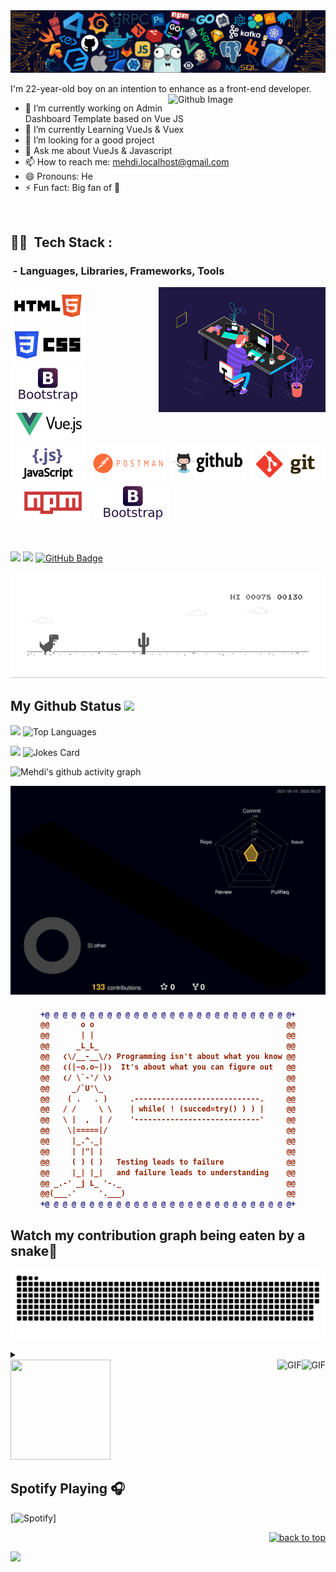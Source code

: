 <img src="https://github.com/lorestanime/lorestanime/blob/main/header_.png" >

I'm 22-year-old boy on an intention to enhance as a front-end developer.
<img width="50%" align="right" alt="Github Image" src="https://raw.githubusercontent.com/onimur/.github/master/.resources/git-header.svg" />
- 🔭 I’m currently working on Admin Dashboard Template based on Vue JS
- 🌱 I’m currently Learning VueJs & Vuex
- 🤔 I’m looking for a good project
- 💬 Ask me about VueJs & Javascript
- 📫 How to reach me: [mehdi.localhost@gmail.com](mailto:mehdi.localhost@gmail.com)
- 😄 Pronouns: He
- ⚡ Fun fact: Big fan of 🌈

 <br/>
 
## 👨‍💻 &nbsp;Tech Stack :
### &nbsp;- Languages, Libraries, Frameworks, Tools  

<img alt="Coding Gif" src="https://github.com/lorestanime/lorestanime/blob/main/assets/gif.gif" height="200" align="right"/>

<img src = "https://github.com/lorestanime/lorestanime/blob/main/assets/logo/w3_html5-ar21.svg" height="60" alt="HTML5"/>&nbsp;
<img src = "https://github.com/lorestanime/lorestanime/blob/main/assets/logo/w3_css-ar21.svg" height="60" alt="CSS3"/>&nbsp;
<img src = "https://github.com/lorestanime/lorestanime/blob/main/assets/logo/getbootstrap-ar21.svg" height="60" alt="getbootstrap"/>&nbsp;
<img src = "https://github.com/lorestanime/lorestanime/blob/main/assets/logo/vuejs-ar21.svg" height="60" alt="Vue Js"/>&nbsp;
<img src = "https://github.com/lorestanime/lorestanime/blob/main/assets/logo/javascript-ar21.svg" height="60" alt="javascript"/>&nbsp;
<img src = "https://github.com/lorestanime/lorestanime/blob/main/assets/logo/getpostman-ar21.svg" height="60" alt="getpostman"/>&nbsp;
<img src = "https://github.com/lorestanime/lorestanime/blob/main/assets/logo/github-ar21.svg" height="60" alt="github"/>&nbsp;
<img src = "https://github.com/lorestanime/lorestanime/blob/main/assets/logo/git-scm-ar21.svg" height="60" alt="git"/>&nbsp;
<img src = "https://github.com/lorestanime/lorestanime/blob/main/assets/logo/npmjs-ar21.svg" height="60" alt="NPM"/>&nbsp;
<img src = "https://github.com/lorestanime/lorestanime/blob/main/assets/logo/getbootstrap-ar21.svg" height="60" alt="getbootstrap"/>&nbsp;

<br/>

<p>
  
  <img src="https://visitor-badge.laobi.icu/badge?page_id=LorestaniMe">
  <img src="https://gpvc.arturio.dev/LorestaniMe">
  <a href="https://github.com/SOURAB-BAPPA?tab=followers">
    <img src="https://img.shields.io/github/followers/LorestaniMe?label=Followers&style=social" alt="GitHub Badge">
  </a>
</p>


![Dino](https://github.com/lorestanime/lorestanime/blob/main/dino.gif)

## My Github Status <img src="https://media.giphy.com/media/iY8CRBdQXODJSCERIr/giphy.gif" width="50">

 ![](https://github-readme-stats.vercel.app/api?username=LorestaniMe&show_icons=true&bg_color=45,fc00ff,00dbde&title_color=fff&text_color=fff&include_all_commits=true&count_private=true) ![Top Languages](https://github-readme-stats.vercel.app/api/top-langs/?username=lorestanime)

 ![](https://github-readme-streak-stats.herokuapp.com/?user=LorestaniMe) ![Jokes Card](https://readme-jokes.vercel.app/api) 

![Mehdi's github activity graph](https://activity-graph.herokuapp.com/graph?username=LorestaniMe&theme=react-dark&hide_border=true&area=true&bg_color=9842f5)

![3D Profile](profile-3d-contrib/profile-night-rainbow.svg)

<h4 align="center">
  
```diff
+@ @ @ @ @ @ @ @ @ @ @ @ @ @ @ @ @ @ @ @ @ @ @ @ @ @ @ @+
@@       o o                                           @@
@@       | |                                           @@
@@      _L_L_                                          @@
@@   ❮\/__-__\/❯ Programming isn't about what you know @@
@@   ❮(|~o.o~|)❯  It's about what you can figure out   @@
@@   ❮/ \`-'/ \❯                                       @@
@@     _/`U'\_                                         @@
@@    ( .   . )     .----------------------------.     @@
@@   / /     \ \    | while( ! (succed=try() ) ) |     @@
@@   \ |  ,  | /    '----------------------------'     @@
@@    \|=====|/                                        @@
@@     |_.^._|                                         @@
@@     | |"| |                                         @@
@@     ( ) ( )   Testing leads to failure              @@
@@     |_| |_|   and failure leads to understanding    @@
@@ _.-' _j L_ '-._                                     @@
@@(___.'     '.___)                                    @@
+@ @ @ @ @ @ @ @ @ @ @ @ @ @ @ @ @ @ @ @ @ @ @ @ @ @ @ @+
```
  
  
</h4>  

## Watch my contribution graph being eaten by a snake🐍

<p align="center">
  <img src="https://github.com/lorestanime/lorestanime/blob/output/github-contribution-grid-snake.svg" alt="snake"></center>
</p>

<details>
<summary></summary>

[![Tap to Reload](https://metrics.lecoq.io/lorestanime?template=classic&base.header=0&base.metadata=0&isocalendar=1&languages=1&people=1&isocalendar.duration=half-year&languages.limit=8&languages.sections=most-used&languages.colors=github&languages.threshold=0%25&languages.indepth=false&languages.recent.load=300&languages.recent.days=14&people.limit=24&people.size=28&people.types=followers%2C%20following&people.identicons=false&people.shuffle=false&config.timezone=Asia%2FCalcutta)](https://www.github.com/LorestaniMe)

</details>
<!--END_SECTION:activity-->

<img align="right" alt="GIF" height="160" src="https://octodex.github.com/images/daftpunktocat-thomas.gif" />
<img src="https://octodex.github.com/images/daftpunktocat-guy.gif" height="160px" width="160"> 

<img align="right" alt="GIF" height="170" src="https://media.giphy.com/media/J5B1Y8QZnzXXbLQIBu/giphy.gif" />

## Spotify Playing 🎧
[![Spotify](https://novatorem2-alpha.vercel.app/api/spotify)]

<p align="right"><a href="#top"><img src="https://img.shields.io/static/v1?label&message=back+to+top&color=7E3ACE&style=flat&logo" alt="back to top" /></a></p>

<img src="https://github.com/sourabmaity/sourabmaity/blob/main/assets/kolkata.png" >
